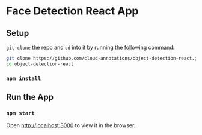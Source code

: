 # Face Detection React App

## Setup
`git clone` the repo and `cd` into it by running the following command:

```bash
git clone https://github.com/cloud-annotations/object-detection-react.git
cd object-detection-react
```

### `npm install`
## Run the App
### `npm start`

Open [http://localhost:3000](http://localhost:3000) to view it in the browser.

